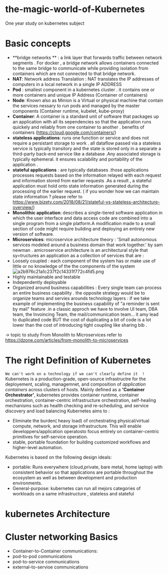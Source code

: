 # the-magic-world-of-Kubernetes
One year study on kubernetes subject

# Basic concepts
- **bridge networks ** : a link layer that forwards traffic between network segments . For docker , a bridge network allows containers connected to the same bridge to communicate while providing isolation from containers which are not connected to that bridge network.
- **NAT**: Network address Translation : NAT translates the IP addresses of computers in a local network in a single IP ADDRESS
- **Pod** : smallest component in a kubernetes cluster . it contains one or more containers and unique IP Address (Container of containers)
- **Node**: Known also as Minion is a Virtual or physical machine that contain the services nessary to run pods and managed by the master components (Container runtime, kubelet, kube-proxy)
- **Container**: A container is a standard unit of software that packages up an application with all its sependencies so that the application runs quickely and reliably from one container to another . benefits of containers (https://cloud.google.com/containers/)
- **stateless applications**: runs one function or service and does not require a persistant storage to work . all dataflow passed via a stateless service is typically transitory and the state is stored only in a separate a third-party back-end service like a database .Any associated storage is typically ephemeral. it ensures scalability and portability of the application .
- **stateful applications** : are typically databases .those applications processes requests based on the information relayed with each request and information stored from earlier requests .As a result , a stateful application must hold onto state information generated during the processing of the earlier request. ( if you wonder how we can maintain state information ? please refer to https://www.bizety.com/2018/08/21/stateful-vs-stateless-architecture-overview/)
- **Monolithic application**: describes a single-tiered software application in which the user interface and data access code are combined into a single program from a single platform.A modification made to a small section of code might require building and deploying an entirely new version of software.
-  **Microservices**: microservice architecture theory : 'Small autonomous services modeled around a business domain that work together.' by sam newman . amicroservice architecture is an architectural style that sy=tructures an application as a collection of services that are :
- Loosely coupled : each component of the system has or make use of little or no knowledge of the the components of the system
![a2b976c21a1c237f2c14331f772c4fd5.png](:/1c3f0c376c854f67a41c7917cf64da67)
- Highly maintainable and testable
- Independently deployable
- Organized around business capabilities : Every single team can process an entire business capability . the opposite strategy would be to organize teams and servies arounds technology layers : if we take example of implementing the business capability of  "a reminder is sent by mail" feature .in a classic approch we have to involve UI team, DBA team, the Invoincing Team, the mail/communication team...
it amy lead to duplicated code BUT the cost of duplicating a bit of code is a lot lower than the cost of introducing tight coupling like sharing bib .

-> topic to study From Monolith to Microservices refer to https://dzone.com/articles/from-monolith-to-microservices



# The right Definition of Kubernetes


`We can't work on a technology if we can't clearly define it  !`
Kubernetes is a production-grade, open-source infrastructre for the deployement, scaling, managemnet, and composition of *application containers* across clusters of hosts. Mainly defined as a **'Container Orchestrator'**, kubernetes provides container runtime, container orchestration, container-centric infrastructure orchestration, self-healing mechanisms such as health checking and re-scheduling, and service discovery and load balancing
Kubernetes aims to :
- Eliminate the burden( heavy load) of orchestrating physical/virtual compute, network, and storage infrastructure. This will enable developpers/application operatosto focus entirely on container-centric primitives for self-service operation.
- stable, portable foundation for building customized workflows and higher-level automation.

Kubernetes is based on the following design ideals:
- portable: Runs everywhere (cloud,private, bare metal, home laptop) with consistent behavior so that applications are portable throughout the ecosystem as well as between development and production environments.
- General-purpose: kubernetes can run all mejors categories of workloads on a same infrastructure , stateless and stateful
# kubernetes Architecture


# Cluster networking Basics

- Container-to-Container communications:
- pod-to-pod communications
- pod-to-service communications
- external-to-servioe communications
